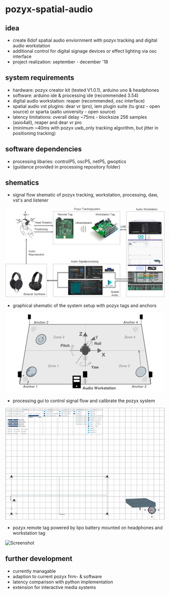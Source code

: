 # pozyx-spatial-audio

## idea

- create 6dof spatial audio enviornment with pozyx tracking and digital audio workstation
- additional control for digital signage devices or effect lighting via osc interface
- project realization: september - december '18

## system requirements

- hardware: pozyx creator kit (tested V1.0.1), arduino uno & headphones
- software: arduino ide & processing ide (recommended 3.54)
- digital audio workstation: reaper (recommended, osc interface)
- spatial audio vst plugins: dear vr (pro), iem plugin suite (tu graz - open source) or sparta (aalto university - open source)
- latency limitations: overall delay ~75ms - blocksize 256 samples (asio4all), reaper and dear vr pro
- (minimum ~40ms with pozyx uwb_only tracking algorithm, but jitter in positioning tracking)

## software dependencies

- processing libaries: controlP5, oscP5, netP5, gwoptics
- (guidance provided in processing repository folder)

## shematics

- signal flow shematic of pozyx tracking, workstation, processing, daw, vst's and listener

![Screenshot](ressources/images/systemflow.png "system flow")

- graphical shematic of the system setup with pozyx tags and anchors

![Screenshot](ressources/images/systemsetup.png "system setup")

- processing gui to control signal flow and calibrate the pozyx system

![Screenshot](ressources/images/processing.png "processing gui")

- pozyx remote tag powered by lipo battery mounted on headphones and workstation tag 

![Screenshot](ressources/images/pozyx_tags.png "pozyx tags")

## further development

- currently managable
- adaption to current pozyx firm- & software
- latency comparison with python implementation
- extension for interactive media systems
